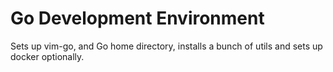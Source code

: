 Go Development Environment
==========================

Sets up vim-go, and Go home directory, installs a bunch of utils and sets up docker optionally.
